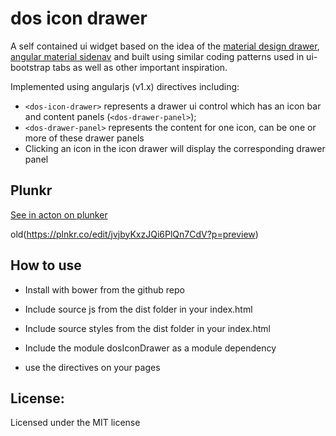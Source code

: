 # dos icon drawer
A self contained ui widget based on the idea of the [material design drawer](https://www.google.com/design/spec/patterns/navigation-drawer.html), [angular material sidenav](https://material.angularjs.org/latest/demo/sidenav) and built using similar coding patterns used in ui-bootstrap tabs as well as other important inspiration.

Implemented using angularjs (v1.x) directives including:
+ ```<dos-icon-drawer>``` represents a drawer ui control which has an icon bar and content panels (```<dos-drawer-panel>```);
+ ```<dos-drawer-panel>``` represents the content for one icon, can be one or more of these drawer panels
+ Clicking an icon in the icon drawer will display the corresponding drawer panel


## Plunkr
[See in acton on plunker](https://plnkr.co/edit/iFxOkXwCLNaYtZYioMgl?p=preview)

old(https://plnkr.co/edit/jvjbyKxzJQi6PlQn7CdV?p=preview)


## How to use

+ Install with bower from the github repo

+ Include source js from the dist folder in your index.html

+ Include source styles from the dist folder in your index.html

+ Include the module dosIconDrawer as a module dependency

+ use the directives on your pages



## License:
Licensed under the MIT license